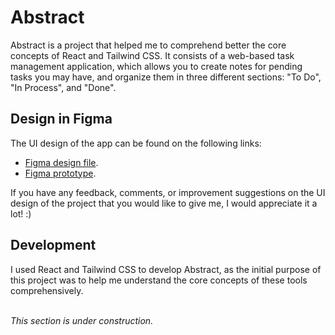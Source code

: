 # Abstract

Abstract is a project that helped me to comprehend better the core concepts of React and Tailwind CSS. It consists of a web-based task management application, which allows you to create notes for pending tasks you may have, and organize them in three different sections: "To Do", "In Process", and "Done".

## Design in Figma
The UI design of the app can be found on the following links:
* [Figma design file](https://www.figma.com/design/viqjM8d3XgNTjCm2jhahp1/Abstract?node-id=0-1&t=zna5Ehyq94rYkODB-1).
* [Figma prototype](https://www.figma.com/proto/viqjM8d3XgNTjCm2jhahp1/Abstract?node-id=1-2&t=tDUsAGCnzeY2FSH1-1&scaling=min-zoom&content-scaling=fixed&page-id=0%3A1&starting-point-node-id=57%3A185).

If you have any feedback, comments, or improvement suggestions on the UI design of the project that you would like to give me, I would appreciate it a lot! :)

## Development
I used React and Tailwind CSS to develop Abstract, as the initial purpose of this project was to help me understand the core concepts of these tools comprehensively.

<br/>_This section is under construction._
